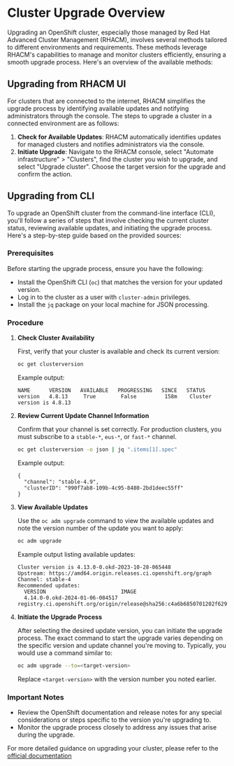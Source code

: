 # Cluster Upgrade Overview
Upgrading an OpenShift cluster, especially those managed by Red Hat Advanced Cluster Management (RHACM), involves several methods tailored to different environments and requirements. These methods leverage RHACM's capabilities to manage and monitor clusters efficiently, ensuring a smooth upgrade process. Here's an overview of the available methods:

## Upgrading from RHACM UI 

For clusters that are connected to the internet, RHACM simplifies the upgrade process by identifying available updates and notifying administrators through the console. The steps to upgrade a cluster in a connected environment are as follows:

1. **Check for Available Updates**: RHACM automatically identifies updates for managed clusters and notifies administrators via the console.
2. **Initiate Upgrade**: Navigate to the RHACM console, select "Automate infrastructure" > "Clusters", find the cluster you wish to upgrade, and select "Upgrade cluster". Choose the target version for the upgrade and confirm the action.

## Upgrading from CLI
To upgrade an OpenShift cluster from the command-line interface (CLI), you'll follow a series of steps that involve checking the current cluster status, reviewing available updates, and initiating the upgrade process. Here's a step-by-step guide based on the provided sources:

### Prerequisites

Before starting the upgrade process, ensure you have the following:

- Install the OpenShift CLI (`oc`) that matches the version for your updated version.
- Log in to the cluster as a user with `cluster-admin` privileges.
- Install the `jq` package on your local machine for JSON processing.

### Procedure

1. **Check Cluster Availability**

   First, verify that your cluster is available and check its current version:

   ```bash
   oc get clusterversion
   ```

   Example output:

   ```
   NAME      VERSION   AVAILABLE   PROGRESSING   SINCE   STATUS
   version   4.8.13     True        False         158m    Cluster version is 4.8.13
   ```

2. **Review Current Update Channel Information**

   Confirm that your channel is set correctly. For production clusters, you must subscribe to a `stable-*`, `eus-*`, or `fast-*` channel.

   ```bash
   oc get clusterversion -o json | jq ".items[1].spec"
   ```

   Example output:

   ```
   {
     "channel": "stable-4.9",
     "clusterID": "990f7ab8-109b-4c95-8480-2bd1deec55ff"
   }
   ```

3. **View Available Updates**

   Use the `oc adm upgrade` command to view the available updates and note the version number of the update you want to apply:

   ```bash
   oc adm upgrade
   ```

   Example output listing available updates:

   ```
   Cluster version is 4.13.0-0.okd-2023-10-28-065448
   Upstream: https://amd64.origin.releases.ci.openshift.org/graph
   Channel: stable-4
   Recommended updates:
     VERSION                        IMAGE
     4.14.0-0.okd-2024-01-06-084517 registry.ci.openshift.org/origin/release@sha256:c4a6b6850701202f629c0e451de784b02f0de079650a1b9ccbf610448ebc9227
   ```

4. **Initiate the Upgrade Process**

   After selecting the desired update version, you can initiate the upgrade process. The exact command to start the upgrade varies depending on the specific version and update channel you're moving to. Typically, you would use a command similar to:

   ```bash
   oc adm upgrade --to=<target-version>
   ```

   Replace `<target-version>` with the version number you noted earlier.

### Important Notes

- Review the OpenShift documentation and release notes for any special considerations or steps specific to the version you're upgrading to.
- Monitor the upgrade process closely to address any issues that arise during the upgrade.



For more detailed guidance on upgrading your cluster, please refer to the [official documentation](https://docs.redhat.com/en/documentation/red_hat_advanced_cluster_management_for_kubernetes/2.9/html/clusters/cluster_mce_overview#upgrading-your-cluster)

